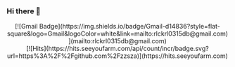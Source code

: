 ### Hi there 👋



<div align=center>
  [![Gmail Badge](https://img.shields.io/badge/Gmail-d14836?style=flat-square&logo=Gmail&logoColor=white&link=mailto:rlckrl0315db@gmail.com)](mailto:rlckrl0315db@gmail.com)<br>
  [![Hits](https://hits.seeyoufarm.com/api/count/incr/badge.svg?url=https%3A%2F%2Fgithub.com%2Fzzsza)](https://hits.seeyoufarm.com)
</div>
